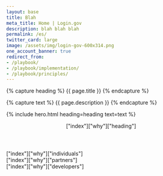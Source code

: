 ```yaml
---
layout: base
title: Blah
meta_title: Home | Login.gov
description: blah blah blah
permalink: /es/
twitter_card: large
image: /assets/img/login-gov-600x314.png
one_account_banner: true
redirect_from:
- /playbook/
- /playbook/implementation/
- /playbook/principles/
---
```


{% capture heading %}
{{ page.title }}
{% endcapture %}

{% capture text %}
{{ page.description }}
{% endcapture %}

{% include hero.html heading=heading text=text %}

<article class="container why-login-gov">
  <header class="intro">["index"]["why"]["heading"]</header>
  <div class="grid-row">
    <div class="tablet:grid-col">
      ["index"]["why"]["individuals"]
    </div>
    <div class="tablet:grid-col">
      ["index"]["why"]["partners"]
    </div>
    <div class="tablet:grid-col">
      ["index"]["why"]["developers"]
    </div>
  </div>
</article>

